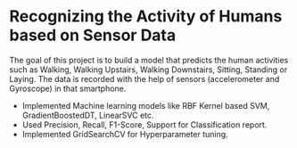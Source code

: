 # Recognizing the Activity of Humans based on Sensor Data


The goal of this project is to build a model that predicts the human activities such as Walking, Walking Upstairs, Walking Downstairs, Sitting, Standing or Laying. The data is recorded with the help of sensors (accelerometer and Gyroscope) in that smartphone.

- Implemented Machine learning models like RBF Kernel based SVM, GradientBoostedDT, LinearSVC etc.
- Used Precision, Recall, F1-Score, Support for Classification report.
- Implemented GridSearchCV for Hyperparameter tuning.
